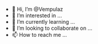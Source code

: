 - 👋 Hi, I’m @Vempulaz
- 👀 I’m interested in ...
- 🌱 I’m currently learning ...
- 💞️ I’m looking to collaborate on ...
- 📫 How to reach me ...

<!---
Vempulaz/Vempulaz is a ✨ special ✨ repository because its `README.md` (this file) appears on your GitHub profile.
You can click the Preview link to take a look at your changes.
--->
